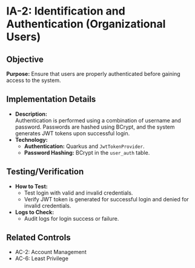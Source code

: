 # IA-2: Identification and Authentication (Organizational Users)

## Objective
**Purpose:** Ensure that users are properly authenticated before gaining access to the system.

## Implementation Details
- **Description:**  
  Authentication is performed using a combination of username and password. Passwords are hashed using BCrypt, and the system generates JWT tokens upon successful login.  
- **Technology:**  
  - **Authentication:** Quarkus and `JwtTokenProvider`.  
  - **Password Hashing:** BCrypt in the `user_auth` table.

## Testing/Verification
- **How to Test:**  
  - Test login with valid and invalid credentials.  
  - Verify JWT token is generated for successful login and denied for invalid credentials.  
- **Logs to Check:**  
  - Audit logs for login success or failure.

## Related Controls
- AC-2: Account Management  
- AC-6: Least Privilege
